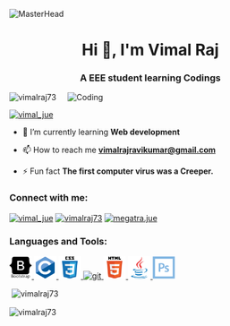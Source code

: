 ![MasterHead](https://i.pinimg.com/originals/4b/71/2d/4b712d52242275460bfb6568ee9c1531.gif)
<h1 align="center">Hi 👋, I'm Vimal Raj</h1>
<h3 align="center">A EEE student learning Codings</h3>
<img align="right" alt="Coding" width="400" src="https://miro.medium.com/max/4800/1*ZSVmWGcc1weENb0ShawWxw.gif">

<p align="left"> <img src="https://komarev.com/ghpvc/?username=vimalraj73&label=Profile%20views&color=0e75b6&style=flat" alt="vimalraj73" /> </p>

<p align="left"> <a href="https://twitter.com/vimal_jue" target="blank"><img src="https://img.shields.io/twitter/follow/vimal_jue?logo=twitter&style=for-the-badge" alt="vimal_jue" /></a> </p>

- 🌱 I’m currently learning **Web development**

- 📫 How to reach me **vimalrajravikumar@gmail.com**

- ⚡ Fun fact **The first computer virus was a Creeper.**

<h3 align="left">Connect with me:</h3>
<p align="left">
<a href="https://twitter.com/vimal_jue" target="blank"><img align="center" src="https://raw.githubusercontent.com/rahuldkjain/github-profile-readme-generator/master/src/images/icons/Social/twitter.svg" alt="vimal_jue" height="30" width="40" /></a>
<a href="https://linkedin.com/in/vimalraj73" target="blank"><img align="center" src="https://raw.githubusercontent.com/rahuldkjain/github-profile-readme-generator/master/src/images/icons/Social/linked-in-alt.svg" alt="vimalraj73" height="30" width="40" /></a>
<a href="https://instagram.com/megatra.jue" target="blank"><img align="center" src="https://raw.githubusercontent.com/rahuldkjain/github-profile-readme-generator/master/src/images/icons/Social/instagram.svg" alt="megatra.jue" height="30" width="40" /></a>
</p>

<h3 align="left">Languages and Tools:</h3>
<p align="left"> <a href="https://getbootstrap.com" target="_blank" rel="noreferrer"> <img src="https://raw.githubusercontent.com/devicons/devicon/master/icons/bootstrap/bootstrap-plain-wordmark.svg" alt="bootstrap" width="40" height="40"/> </a> <a href="https://www.cprogramming.com/" target="_blank" rel="noreferrer"> <img src="https://raw.githubusercontent.com/devicons/devicon/master/icons/c/c-original.svg" alt="c" width="40" height="40"/> </a> <a href="https://www.w3schools.com/css/" target="_blank" rel="noreferrer"> <img src="https://raw.githubusercontent.com/devicons/devicon/master/icons/css3/css3-original-wordmark.svg" alt="css3" width="40" height="40"/> </a> <a href="https://git-scm.com/" target="_blank" rel="noreferrer"> <img src="https://www.vectorlogo.zone/logos/git-scm/git-scm-icon.svg" alt="git" width="40" height="40"/> </a> <a href="https://www.w3.org/html/" target="_blank" rel="noreferrer"> <img src="https://raw.githubusercontent.com/devicons/devicon/master/icons/html5/html5-original-wordmark.svg" alt="html5" width="40" height="40"/> </a> <a href="https://www.java.com" target="_blank" rel="noreferrer"> <img src="https://raw.githubusercontent.com/devicons/devicon/master/icons/java/java-original.svg" alt="java" width="40" height="40"/> </a> <a href="https://www.photoshop.com/en" target="_blank" rel="noreferrer"> <img src="https://raw.githubusercontent.com/devicons/devicon/master/icons/photoshop/photoshop-line.svg" alt="photoshop" width="40" height="40"/> </a> </p>

<p>&nbsp;<img align="center" src="https://github-readme-stats.vercel.app/api?username=vimalraj73&show_icons=true&locale=en" alt="vimalraj73" /></p>

<p><img align="center" src="https://github-readme-streak-stats.herokuapp.com/?user=vimalraj73&" alt="vimalraj73" /></p>
